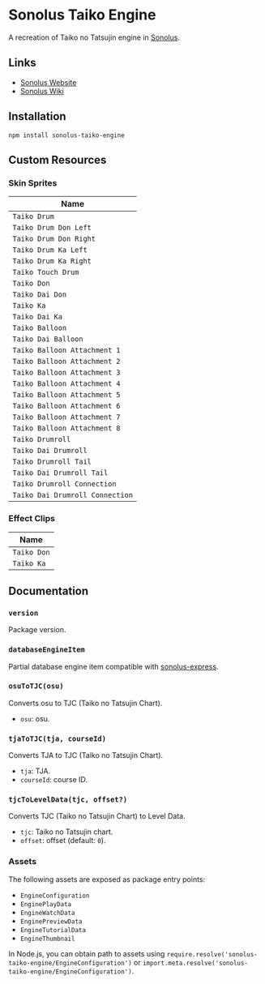 # Sonolus Taiko Engine

A recreation of Taiko no Tatsujin engine in [Sonolus](https://sonolus.com).

## Links

- [Sonolus Website](https://sonolus.com)
- [Sonolus Wiki](https://github.com/NonSpicyBurrito/sonolus-wiki)

## Installation

```
npm install sonolus-taiko-engine
```

## Custom Resources

### Skin Sprites

| Name                            |
| ------------------------------- |
| `Taiko Drum`                    |
| `Taiko Drum Don Left`           |
| `Taiko Drum Don Right`          |
| `Taiko Drum Ka Left`            |
| `Taiko Drum Ka Right`           |
| `Taiko Touch Drum`              |
| `Taiko Don`                     |
| `Taiko Dai Don`                 |
| `Taiko Ka`                      |
| `Taiko Dai Ka`                  |
| `Taiko Balloon`                 |
| `Taiko Dai Balloon`             |
| `Taiko Balloon Attachment 1`    |
| `Taiko Balloon Attachment 2`    |
| `Taiko Balloon Attachment 3`    |
| `Taiko Balloon Attachment 4`    |
| `Taiko Balloon Attachment 5`    |
| `Taiko Balloon Attachment 6`    |
| `Taiko Balloon Attachment 7`    |
| `Taiko Balloon Attachment 8`    |
| `Taiko Drumroll`                |
| `Taiko Dai Drumroll`            |
| `Taiko Drumroll Tail`           |
| `Taiko Dai Drumroll Tail`       |
| `Taiko Drumroll Connection`     |
| `Taiko Dai Drumroll Connection` |

### Effect Clips

| Name        |
| ----------- |
| `Taiko Don` |
| `Taiko Ka`  |

## Documentation

### `version`

Package version.

### `databaseEngineItem`

Partial database engine item compatible with [sonolus-express](https://github.com/NonSpicyBurrito/sonolus-express).

### `osuToTJC(osu)`

Converts osu to TJC (Taiko no Tatsujin Chart).

- `osu`: osu.

### `tjaToTJC(tja, courseId)`

Converts TJA to TJC (Taiko no Tatsujin Chart).

- `tja`: TJA.
- `courseId`: course ID.

### `tjcToLevelData(tjc, offset?)`

Converts TJC (Taiko no Tatsujin Chart) to Level Data.

- `tjc`: Taiko no Tatsujin chart.
- `offset`: offset (default: `0`).

### Assets

The following assets are exposed as package entry points:

- `EngineConfiguration`
- `EnginePlayData`
- `EngineWatchData`
- `EnginePreviewData`
- `EngineTutorialData`
- `EngineThumbnail`

In Node.js, you can obtain path to assets using `require.resolve('sonolus-taiko-engine/EngineConfiguration')` or `import.meta.resolve('sonolus-taiko-engine/EngineConfiguration')`.
